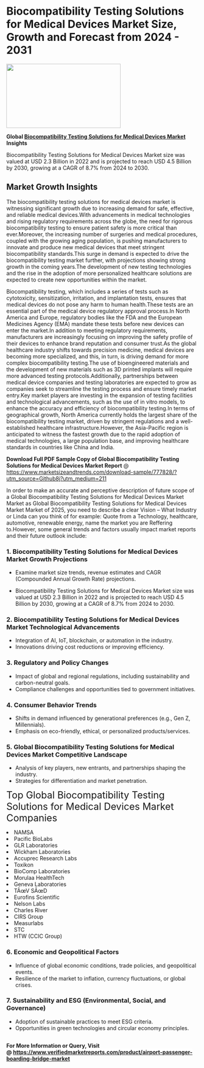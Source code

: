 <H1>Biocompatibility Testing Solutions for Medical Devices Market Size, Growth and Forecast from 2024 - 2031</H1><img class="aligncenter size-medium wp-image-584254" src="https://thirdeyenews.in/wp-content/uploads/2024/09/Global-Market-Research-300x168.jpeg" alt="" width="300" height="168" /><p><strong>Global&nbsp;<a href="https://www.marketsizeandtrends.com/download-sample/777828/?utm_source=Github8j?utm_medium=211">Biocompatibility Testing Solutions for Medical Devices Market</a> Insights</strong></p><p>Biocompatibility Testing Solutions for Medical Devices Market size was valued at USD 2.3 Billion in 2022 and is projected to reach USD 4.5 Billion by 2030, growing at a CAGR of 8.7% from 2024 to 2030.</p><p><h2>Market Growth Insights</h2> <p>The biocompatibility testing solutions for medical devices market is witnessing significant growth due to increasing demand for safe, effective, and reliable medical devices.With advancements in medical technologies and rising regulatory requirements across the globe, the need for rigorous biocompatibility testing to ensure patient safety is more critical than ever.Moreover, the increasing number of surgeries and medical procedures, coupled with the growing aging population, is pushing manufacturers to innovate and produce new medical devices that meet stringent biocompatibility standards.This surge in demand is expected to drive the biocompatibility testing market further, with projections showing strong growth in the coming years.The development of new testing technologies and the rise in the adoption of more personalized healthcare solutions are expected to create new opportunities within the market.</p> <p>Biocompatibility testing, which includes a series of tests such as cytotoxicity, sensitization, irritation, and implantation tests, ensures that medical devices do not pose any harm to human health.These tests are an essential part of the medical device regulatory approval process.In North America and Europe, regulatory bodies like the FDA and the European Medicines Agency (EMA) mandate these tests before new devices can enter the market.In addition to meeting regulatory requirements, manufacturers are increasingly focusing on improving the safety profile of their devices to enhance brand reputation and consumer trust.As the global healthcare industry shifts towards precision medicine, medical devices are becoming more specialized, and this, in turn, is driving demand for more complex biocompatibility testing.The use of bioengineered materials and the development of new materials such as 3D printed implants will require more advanced testing protocols.Additionally, partnerships between medical device companies and testing laboratories are expected to grow as companies seek to streamline the testing process and ensure timely market entry.Key market players are investing in the expansion of testing facilities and technological advancements, such as the use of in vitro models, to enhance the accuracy and efficiency of biocompatibility testing.In terms of geographical growth, North America currently holds the largest share of the biocompatibility testing market, driven by stringent regulations and a well-established healthcare infrastructure.However, the Asia-Pacific region is anticipated to witness the fastest growth due to the rapid adoption of medical technologies, a large population base, and improving healthcare standards in countries like China and India.</p> <p><span class=""><strong>Download Full PDF Sample Copy of Global Biocompatibility Testing Solutions for Medical Devices Market Report</strong> @ <a href="https://www.marketsizeandtrends.com/download-sample/777828/?utm_source=Github8j?utm_medium=211" target="_blank">https://www.marketsizeandtrends.com/download-sample/777828/?utm_source=Github8j?utm_medium=211</a></span></p><p>In order to make an accurate and perceptive description of future scope of a Global&nbsp;Biocompatibility Testing Solutions for Medical Devices Market Market as Global&nbsp;Biocompatibility Testing Solutions for Medical Devices Market Market of 2025, you need to describe a clear Vision &ndash; What Industry or Linda can you think of for example: Quote from a Technology, healthcare, automotive, renewable energy, name the market you are Reffering to.However, some general trends and factors usually impact market reports and their future outlook include:</p><h3>1.&nbsp;<strong>Biocompatibility Testing Solutions for Medical Devices Market Growth Projections</strong></h3><ul><li>Examine market size trends, revenue estimates and CAGR (Compounded Annual Growth Rate) projections.</li><li><p>Biocompatibility Testing Solutions for Medical Devices Market size was valued at USD 2.3 Billion in 2022 and is projected to reach USD 4.5 Billion by 2030, growing at a CAGR of 8.7% from 2024 to 2030.</p></li></ul><h3>2.&nbsp;<strong>Biocompatibility Testing Solutions for Medical Devices Market Technological Advancements</strong></h3><ul><li>Integration of AI, IoT, blockchain, or automation in the industry.</li><li>Innovations driving cost reductions or improving efficiency.</li></ul><h3>3.&nbsp;<strong>Regulatory and Policy Changes</strong></h3><ul><li>Impact of global and regional regulations, including sustainability and carbon-neutral goals.</li><li>Compliance challenges and opportunities tied to government initiatives.</li></ul><h3>4.&nbsp;<strong>Consumer Behavior Trends</strong></h3><ul><li>Shifts in demand influenced by generational preferences (e.g., Gen Z, Millennials).</li><li>Emphasis on eco-friendly, ethical, or personalized products/services.</li></ul><h3>5.&nbsp;<strong>Global Biocompatibility Testing Solutions for Medical Devices Market Competitive Landscape</strong></h3><ul><li>Analysis of key players, new entrants, and partnerships shaping the industry.</li><li>Strategies for differentiation and market penetration.</li></ul><p data-pm-slice="1 1 []"><span style="color: inherit; font-family: inherit; font-size: 25px;">Top Global Biocompatibility Testing Solutions for Medical Devices Market Companies</span></p><div class="" data-test-id=""><p><li>NAMSA</li><li> Pacific BioLabs</li><li> GLR Laboratories</li><li> Wickham Laboratories</li><li> Accuprec Research Labs</li><li> Toxikon</li><li> BioComp Laboratories</li><li> Morulaa HealthTech</li><li> Geneva Laboratories</li><li> TÃœV SÃœD</li><li> Eurofins Scientific</li><li> Nelson Labs</li><li> Charles River</li><li> CIRS Group</li><li> Measurlabs</li><li> STC</li><li> HTW (CCIC Group)</li></p></div><h3>6.&nbsp;<strong>Economic and Geopolitical Factors</strong></h3><ul><li>Influence of global economic conditions, trade policies, and geopolitical events.</li><li>Resilience of the market to inflation, currency fluctuations, or global crises.</li></ul><h3>7.&nbsp;<strong>Sustainability and ESG (Environmental, Social, and Governance)</strong></h3><ul><li>Adoption of sustainable practices to meet ESG criteria.</li><li>Opportunities in green technologies and circular economy principles.</li></ul><h2><strong style="font-size: 14px;">For More Information or Query, Visit @&nbsp;</strong><a style="background-color: #ffffff; font-size: 14px;" href="https://www.marketsizeandtrends.com/report/biocompatibility-testing-solutions-for-medical-devices-market/" target="_blank">https://www.verifiedmarketreports.com/product/airport-passenger-boarding-bridge-market</a></h2>